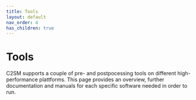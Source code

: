 ```yaml
---
title: Tools
layout: default
nav_order: 4
has_children: true
---
```


# Tools

C2SM supports a couple of pre- and postpocessing tools on different high-performance plattforms. This page provides an overview, further documentation and manuals for each specific software needed in order to run.

